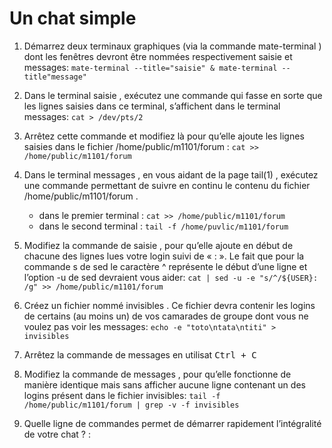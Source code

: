 # Un __chat__ simple

1. Démarrez deux terminaux graphiques (via la commande mate-terminal ) dont les fenêtres devront être nommées respectivement saisie et messages: `mate-terminal --title="saisie" & mate-terminal --title"message"`

2. Dans le terminal saisie , exécutez une commande qui fasse en sorte que les lignes saisies dans ce terminal, s’affichent dans le terminal messages: `cat > /dev/pts/2`

3. Arrêtez cette commande et modifiez là pour qu’elle ajoute les lignes saisies dans le fichier /home/public/m1101/forum : `cat >> /home/public/m1101/forum`

4. Dans le terminal messages , en vous aidant de la page tail(1) , exécutez une commande permettant de suivre en continu le contenu du fichier /home/public/m1101/forum .
   - dans le premier terminal : `cat >> /home/public/m1101/forum`
   - dans le second  terminal : `tail -f /home/puvlic/m1101/forum`

5. Modifiez la commande de saisie , pour qu’elle ajoute en début de chacune des lignes lues votre login suivi de « : ». Le fait que pour la commande s de sed le caractère ^ représente le début d’une ligne et l’option -u de sed devraient vous aider: `cat | sed -u -e "s/^/${USER}: /g" >> /home/public/m1101/forum`

6. Créez un fichier nommé invisibles . Ce fichier devra contenir les logins de certains (au moins un) de vos camarades de groupe dont vous ne voulez pas voir les messages: `echo -e "toto\ntata\ntiti" > invisibles`

7. Arrêtez la commande de messages en utilisat <kbd>Ctrl + C </kbd>

8. Modifiez la commande de messages , pour qu’elle fonctionne de manière identique mais sans afficher aucune ligne contenant un des logins présent dans le fichier invisibles:
   `tail -f /home/public/m1101/forum | grep -v -f invisibles`

9. Quelle ligne de commandes permet de démarrer rapidement l’intégralité de votre chat ? :

